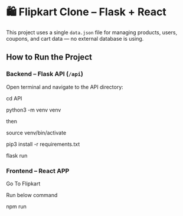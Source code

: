 # 🛍️ Flipkart Clone – Flask + React

This project uses a single `data.json` file for managing products, users, coupons, and cart data — no external database is using.



## How to Run the Project

### Backend – Flask API (`/api`)

Open terminal and navigate to the API directory:


cd API

python3 -m venv venv

then 


source venv/bin/activate


pip3 install -r requirements.txt

flask run



### Frontend – React APP

Go To Flipkart


Run below command

npm run


